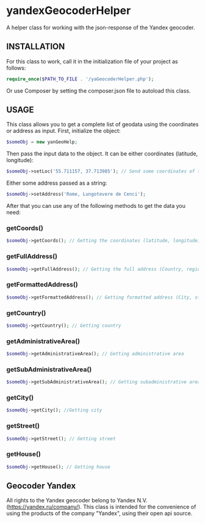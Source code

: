 # yandexGeocoderHelper
A helper class for working with the json-response of the Yandex geocoder.

## INSTALLATION
For this class to work, call it in the initialization file of your project as follows:
```php
require_once($PATH_TO_FILE . '/yaGeocoderHelper.php');
```
Or use Composer by setting the composer.json file to autoload this class.

## USAGE
This class allows you to get a complete list of geodata using the coordinates or address as input.
First, initialize the object:
```php
$someObj = new yanGeoHelp;
```
Then pass the input data to the object. It can be either coordinates (latitude, longitude):
```php
$someObj->setLoc('55.711157, 37.713985'); // Send some coordinates of the point in Moscow
```
Either some address passed as a string:
```php
$someObj->setAddress('Rome, Lungotevere de Cenci'); 
```
After that you can use any of the following methods to get the data you need:

### getCoords()
```php
$someObj->getCoords(); // Getting the coordinates (latitude, longitude) 
```

### getFullAddress()
```php
$someObj->getFullAddress(); // Getting the full address (Country, region, city, street, house)
```

### getFormattedAddress()
```php
$someObj->getFormattedAddress(); // Getting formatted address (City, street, house) 
```

### getCountry()
```php
$someObj->getCountry(); // Getting country 
```

### getAdministrativeArea()
```php
$someObj->getAdministrativeArea(); // Getting administrative area 
```

### getSubAdministrativeArea()
```php
$someObj->getSubAdministrativeArea(); // Getting subadministrative area
```

### getCity()
```php
$someObj->getCity(); //Getting city
```

### getStreet()
```php
$someObj->getStreet(); // Getting street
```

### getHouse()
```php
$someObj->getHouse(); // Getting house
```

## Geocoder Yandex
All rights to the Yandex geocoder belong to Yandex N.V. (https://yandex.ru/company/). This class is intended for the convenience of using the products of the company "Yandex", using their open api source.